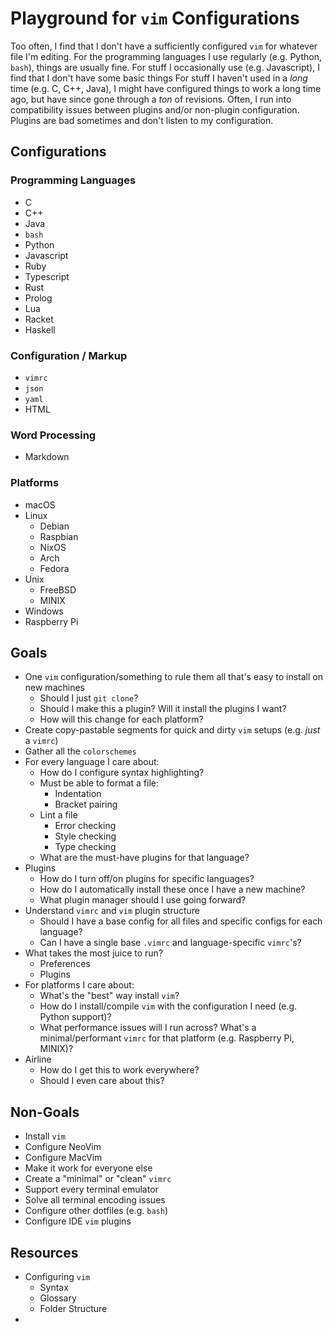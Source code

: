 # Playground for `vim` Configurations
Too often, I find that I don't have a sufficiently configured `vim` for whatever file I'm editing. 
For the programming languages I use regularly (e.g. Python, `bash`), things are usually fine.
For stuff I occasionally use (e.g. Javascript), I find that I don't have some basic things 
For stuff I haven't used in a _long_ time (e.g. C, C++, Java), I might have configured things to work a long time ago, but have since gone through a _ton_ of revisions.
Often, I run into compatibility issues between plugins and/or non-plugin configuration.
Plugins are bad sometimes and don't listen to my configuration.

## Configurations
### Programming Languages
- C
- C++
- Java
- `bash`
- Python
- Javascript
- Ruby
- Typescript
- Rust
- Prolog
- Lua
- Racket
- Haskell

### Configuration / Markup
- `vimrc`
- `json`
- `yaml`
- HTML

### Word Processing
- Markdown

### Platforms
- macOS
- Linux
  - Debian
  - Raspbian
  - NixOS
  - Arch
  - Fedora
- Unix
  - FreeBSD
  - MINIX
- Windows
- Raspberry Pi

## Goals
- One `vim` configuration/something to rule them all that's easy to install on new machines
  - Should I just `git clone`?
  - Should I make this a plugin? Will it install the plugins I want?
  - How will this change for each platform?
- Create copy-pastable segments for quick and dirty `vim` setups (e.g. _just_ a `vimrc`)
- Gather all the `colorschemes`
- For every language I care about:
  - How do I configure syntax highlighting?
  - Must be able to format a file:
    - Indentation
    - Bracket pairing
  - Lint a file
    - Error checking
    - Style checking
    - Type checking
  - What are the must-have plugins for that language?
- Plugins
  - How do I turn off/on plugins for specific languages?
  - How do I automatically install these once I have a new machine?
  - What plugin manager should I use going forward?
- Understand `vimrc` and `vim` plugin structure
  - Should I have a base config for all files and specific configs for each language?
  - Can I have a single base `.vimrc` and language-specific `vimrc`'s?
- What takes the most juice to run?
  - Preferences
  - Plugins
- For platforms I care about:
  - What's the "best" way install `vim`?
  - How do I install/compile `vim` with the configuration I need (e.g. Python support)?
  - What performance issues will I run across? What's a minimal/performant `vimrc` for that platform (e.g. Raspberry Pi, MINIX)?
- Airline
  - How do I get this to work everywhere?
  - Should I even care about this?
 
## Non-Goals
- Install `vim`
- Configure NeoVim
- Configure MacVim
- Make it work for everyone else
- Create a "minimal" or "clean" `vimrc`
- Support every terminal emulator
- Solve all terminal encoding issues
- Configure other dotfiles (e.g. `bash`)
- Configure IDE `vim` plugins

## Resources
- Configuring `vim`
  - Syntax
  - Glossary
  - Folder Structure
- 
